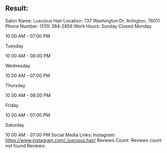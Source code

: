 ## Result: 
Salon Name: Luscious Hair
Location: 737 Washington Dr, Arlington, 76011
Phone Number: (510) 384-2856
Work Hours:
Sunday
                         Closed
Monday

10 00 AM - 07:00 PM

Tuesday

10 00 AM - 08:00 PM

Wednesday

10 00 AM - 07:00 PM

Thursday

10 00 AM - 08:00 PM

Friday

10 00 AM - 07:00 PM

Saturday

10 00 AM - 07:00 PM
Social Media Links:
Instagram: https://www.instagram.com/_luscious.hair/
Reviews Count: Reviews count not found
Reviews:
